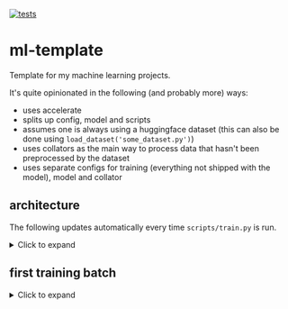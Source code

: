 [![tests](https://github.com/MiniXC/masked-prosody-modeling/actions/workflows/run_lint_and_test.yml/badge.svg)](https://github.com/MiniXC/ml-template/actions/workflows/run_lint_and_test.yml)
# ml-template
Template for my machine learning projects. 

It's quite opinionated in the following (and probably more) ways:
- uses accelerate
- splits up config, model and scripts
- assumes one is always using a huggingface dataset (this can also be done using ``load_dataset('some_dataset.py')``)
- uses collators as the main way to process data that hasn't been preprocessed by the dataset
- uses separate configs for training (everything not shipped with the model), model and collator

## architecture
The following updates automatically every time ``scripts/train.py`` is run.
<details>
<summary>Click to expand</summary>
<img src="./figures/model.gv.png"></img>
</details>

## first training batch
<details>
<summary>Click to expand</summary>
<img src="./figures/first_batch.png"></img>
</details>